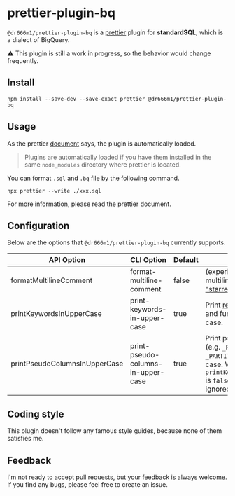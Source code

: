 # prettier-plugin-bq
`@dr666m1/prettier-plugin-bq` is a [prettier](https://prettier.io/) plugin for **standardSQL**, which is a dialect of BigQuery.

⚠️ This plugin is still a work in progress, so the behavior would change frequently.

## Install
```
npm install --save-dev --save-exact prettier @dr666m1/prettier-plugin-bq
```

## Usage
As the prettier [document](https://prettier.io/docs/en/plugins.html) says, the plugin is automatically loaded.
> Plugins are automatically loaded if you have them installed in the same `node_modules` directory where prettier is located.

You can format `.sql` and `.bq` file by the following command.
```
npx prettier --write ./xxx.sql
```

For more information, please read the prettier document.

## Configuration
Below are the options that `@dr666m1/prettier-plugin-bq` currently supports.

|API Option|CLI Option|Default|Description|
|---|---|---|---|
|formatMultilineComment|format-multiline-comment|false|(experimental) Print multiline commnets in ["starred-block"](https://eslint.org/docs/rules/multiline-comment-style) style.|
|printKeywordsInUpperCase|print-keywords-in-upper-case|true|Print [reserved keywords](https://cloud.google.com/bigquery/docs/reference/standard-sql/lexical#reserved_keywords) and functions in upper case.|
|printPseudoColumnsInUpperCase|print-pseudo-columns-in-upper-case|true|Print pseudo columns (e.g. `_PARTITIONDATE`, `_PARTITIONTIME`) in upper case. When `printKeywordsInUpperCase` is `false`, this option is ignored.|

## Coding style
This plugin doesn't follow any famous style guides,
because none of them satisfies me.

## Feedback
I'm not ready to accept pull requests, but your feedback is always welcome.
If you find any bugs, please feel free to create an issue.
